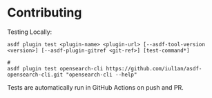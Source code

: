 # Contributing

Testing Locally:

```shell
asdf plugin test <plugin-name> <plugin-url> [--asdf-tool-version <version>] [--asdf-plugin-gitref <git-ref>] [test-command*]

#
asdf plugin test opensearch-cli https://github.com/iul1an/asdf-opensearch-cli.git "opensearch-cli --help"
```

Tests are automatically run in GitHub Actions on push and PR.
